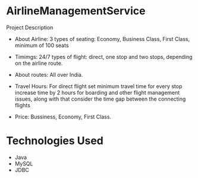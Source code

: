 # AirlineManagementService

Project Description
* About Airline: 3 types of seating: Economy, Business Class, First Class, minimum of 100 seats 

* Timimgs: 24/7 types of flight: direct, one stop and two stops, depending on the airline route. 

* About routes: All over India. 

* Travel Hours: For direct flight set minimum travel time for every stop increase time by 2 hours for boarding and other flight management issues, along with that consider the time gap between the connecting flights 

* Price: Bussiness, Economy, First Class.

# Technologies Used
* Java
* MySQL
* JDBC
